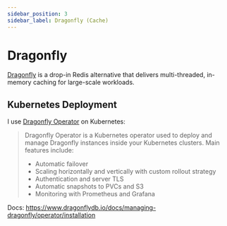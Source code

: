 ```yaml
---
sidebar_position: 3
sidebar_label: Dragonfly (Cache)
---
```


# Dragonfly

[Dragonfly](https://www.dragonflydb.io/) is a drop-in Redis alternative that delivers multi-threaded, in-memory caching for large-scale workloads.

## Kubernetes Deployment

I use [Dragonfly Operator](https://github.com/dragonflydb/dragonfly-operator) on Kubernetes:

> Dragonfly Operator is a Kubernetes operator used to deploy and manage Dragonfly instances inside your Kubernetes clusters. Main features include:
>
> - Automatic failover
> - Scaling horizontally and vertically with custom rollout strategy
> - Authentication and server TLS
> - Automatic snapshots to PVCs and S3
> - Monitoring with Prometheus and Grafana

Docs: https://www.dragonflydb.io/docs/managing-dragonfly/operator/installation